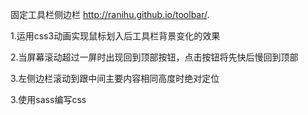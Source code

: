 固定工具栏侧边栏 http://ranihu.github.io/toolbar/.

1.运用css3动画实现鼠标划入后工具栏背景变化的效果


2.当屏幕滚动超过一屏时出现回到顶部按钮，点击按钮将先快后慢回到顶部   


3.左侧边栏滚动到跟中间主要内容相同高度时绝对定位


3.使用sass编写css


